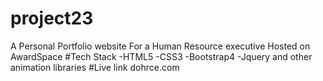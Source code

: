 # project23
A Personal Portfolio website For a Human Resource executive
Hosted on AwardSpace 
#Tech Stack
-HTML5
-CSS3
-Bootstrap4
-Jquery
and other animation libraries
#Live link
dohrce.com
